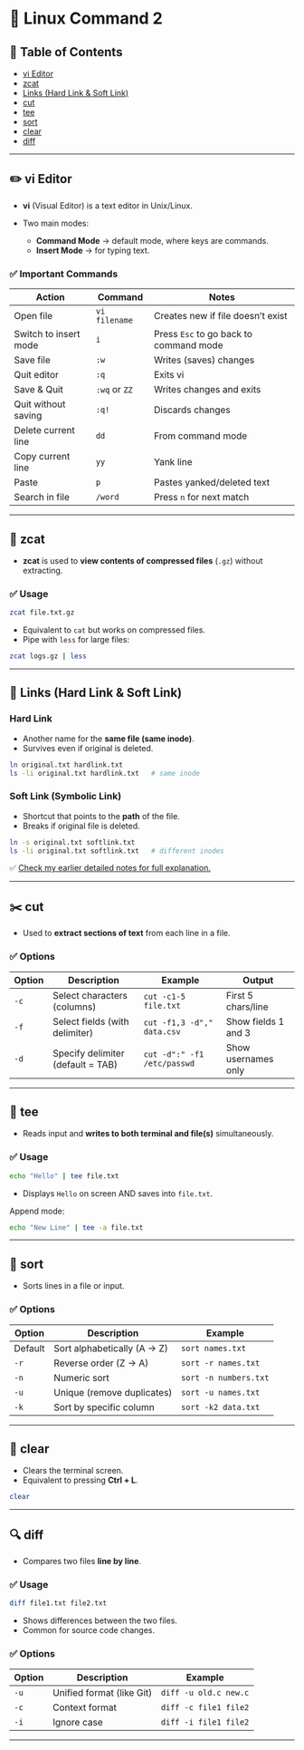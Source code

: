 # 🐧 Linux Command 2

## 📑 Table of Contents

* [vi Editor](#-vi-editor)
* [zcat](#-zcat)
* [Links (Hard Link & Soft Link)](#-links-hard-link--soft-link)
* [cut](#-cut)
* [tee](#-tee)
* [sort](#-sort)
* [clear](#-clear)
* [diff](#-diff)

---

## ✏️ vi Editor

* **vi** (Visual Editor) is a text editor in Unix/Linux.
* Two main modes:

  * **Command Mode** → default mode, where keys are commands.
  * **Insert Mode** → for typing text.

### ✅ Important Commands

| Action                | Command       | Notes                                  |
| --------------------- | ------------- | -------------------------------------- |
| Open file             | `vi filename` | Creates new if file doesn’t exist      |
| Switch to insert mode | `i`           | Press `Esc` to go back to command mode |
| Save file             | `:w`          | Writes (saves) changes                 |
| Quit editor           | `:q`          | Exits vi                               |
| Save & Quit           | `:wq` or `ZZ` | Writes changes and exits               |
| Quit without saving   | `:q!`         | Discards changes                       |
| Delete current line   | `dd`          | From command mode                      |
| Copy current line     | `yy`          | Yank line                              |
| Paste                 | `p`           | Pastes yanked/deleted text             |
| Search in file        | `/word`       | Press `n` for next match               |

---

## 📂 zcat

* **zcat** is used to **view contents of compressed files** (`.gz`) without extracting.

### ✅ Usage

```bash
zcat file.txt.gz
```

* Equivalent to `cat` but works on compressed files.
* Pipe with `less` for large files:

```bash
zcat logs.gz | less
```

---

## 🔗 Links (Hard Link & Soft Link)

### Hard Link

* Another name for the **same file (same inode)**.
* Survives even if original is deleted.

```bash
ln original.txt hardlink.txt
ls -li original.txt hardlink.txt   # same inode
```

### Soft Link (Symbolic Link)

* Shortcut that points to the **path** of the file.
* Breaks if original file is deleted.

```bash
ln -s original.txt softlink.txt
ls -li original.txt softlink.txt   # different inodes
```

✅ [Check my earlier detailed notes for full explanation.](#)

---

## ✂️ cut

* Used to **extract sections of text** from each line in a file.

### ✅ Options

| Option | Description                       | Example                     | Output              |
| ------ | --------------------------------- | --------------------------- | ------------------- |
| `-c`   | Select characters (columns)       | `cut -c1-5 file.txt`        | First 5 chars/line  |
| `-f`   | Select fields (with delimiter)    | `cut -f1,3 -d"," data.csv`  | Show fields 1 and 3 |
| `-d`   | Specify delimiter (default = TAB) | `cut -d":" -f1 /etc/passwd` | Show usernames only |

---

## 🧵 tee

* Reads input and **writes to both terminal and file(s)** simultaneously.

### ✅ Usage

```bash
echo "Hello" | tee file.txt
```

* Displays `Hello` on screen AND saves into `file.txt`.

Append mode:

```bash
echo "New Line" | tee -a file.txt
```

---

## 🔀 sort

* Sorts lines in a file or input.

### ✅ Options

| Option  | Description                 | Example               |
| ------- | --------------------------- | --------------------- |
| Default | Sort alphabetically (A → Z) | `sort names.txt`      |
| `-r`    | Reverse order (Z → A)       | `sort -r names.txt`   |
| `-n`    | Numeric sort                | `sort -n numbers.txt` |
| `-u`    | Unique (remove duplicates)  | `sort -u names.txt`   |
| `-k`    | Sort by specific column     | `sort -k2 data.txt`   |

---

## 🧹 clear

* Clears the terminal screen.
* Equivalent to pressing **Ctrl + L**.

```bash
clear
```

---

## 🔍 diff

* Compares two files **line by line**.

### ✅ Usage

```bash
diff file1.txt file2.txt
```

* Shows differences between the two files.
* Common for source code changes.

### ✅ Options

| Option | Description               | Example               |
| ------ | ------------------------- | --------------------- |
| `-u`   | Unified format (like Git) | `diff -u old.c new.c` |
| `-c`   | Context format            | `diff -c file1 file2` |
| `-i`   | Ignore case               | `diff -i file1 file2` |

---

